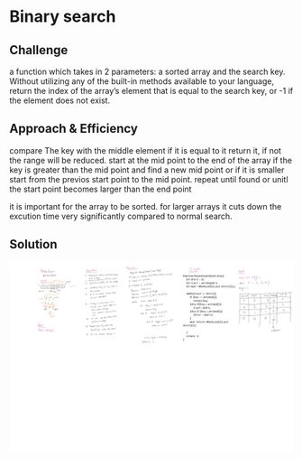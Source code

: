 # Binary search

## Challenge

a function which takes in 2 parameters: a sorted array and the search key. Without utilizing any of the built-in methods available to your language, return the index of the array’s element that is equal to the search key, or -1 if the element does not exist.

## Approach & Efficiency

compare The key with the middle element if it is equal to it return it, if not the range will be reduced.
start at the mid point to the end of the array if the key is greater than the mid point and find a new mid point
or if it is smaller start from the previos start point to the mid point. repeat until found or unitl the start point becomes larger than the end point

it is important for the array to be sorted.
for larger arrays it cuts down the excution time very significantly compared to normal search.

## Solution
<!-- Embedded whiteboard image -->
![whiteboard solution](./arrayBinarSearch.png)
